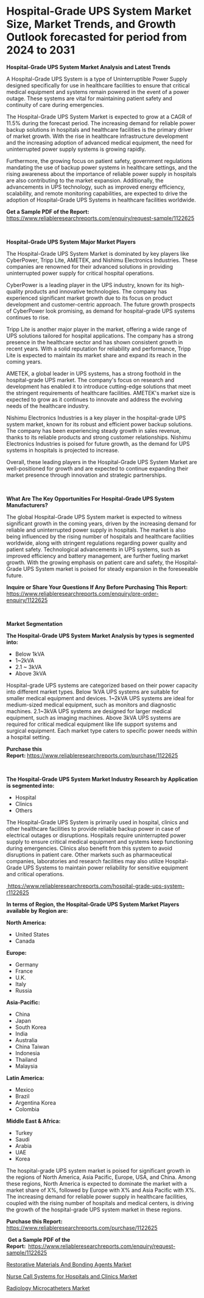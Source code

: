 <p><h1>Hospital-Grade UPS System Market Size, Market Trends, and Growth Outlook forecasted for period from 2024 to 2031</h1></p><p><strong>Hospital-Grade UPS System Market Analysis and Latest Trends</strong></p>
<p><p>A Hospital-Grade UPS System is a type of Uninterruptible Power Supply designed specifically for use in healthcare facilities to ensure that critical medical equipment and systems remain powered in the event of a power outage. These systems are vital for maintaining patient safety and continuity of care during emergencies.</p><p>The Hospital-Grade UPS System Market is expected to grow at a CAGR of 11.5% during the forecast period. The increasing demand for reliable power backup solutions in hospitals and healthcare facilities is the primary driver of market growth. With the rise in healthcare infrastructure development and the increasing adoption of advanced medical equipment, the need for uninterrupted power supply systems is growing rapidly.</p><p>Furthermore, the growing focus on patient safety, government regulations mandating the use of backup power systems in healthcare settings, and the rising awareness about the importance of reliable power supply in hospitals are also contributing to the market expansion. Additionally, the advancements in UPS technology, such as improved energy efficiency, scalability, and remote monitoring capabilities, are expected to drive the adoption of Hospital-Grade UPS Systems in healthcare facilities worldwide.</p></p>
<p><strong>Get a Sample PDF of the Report:&nbsp;</strong> <a href="https://www.reliableresearchreports.com/enquiry/request-sample/1122625">https://www.reliableresearchreports.com/enquiry/request-sample/1122625</a></p>
<p>&nbsp;</p>
<p><strong>Hospital-Grade UPS System Major Market Players</strong></p>
<p><p>The Hospital-Grade UPS System Market is dominated by key players like CyberPower, Tripp Lite, AMETEK, and Nishimu Electronics Industries. These companies are renowned for their advanced solutions in providing uninterrupted power supply for critical hospital operations.</p><p>CyberPower is a leading player in the UPS industry, known for its high-quality products and innovative technologies. The company has experienced significant market growth due to its focus on product development and customer-centric approach. The future growth prospects of CyberPower look promising, as demand for hospital-grade UPS systems continues to rise.</p><p>Tripp Lite is another major player in the market, offering a wide range of UPS solutions tailored for hospital applications. The company has a strong presence in the healthcare sector and has shown consistent growth in recent years. With a solid reputation for reliability and performance, Tripp Lite is expected to maintain its market share and expand its reach in the coming years.</p><p>AMETEK, a global leader in UPS systems, has a strong foothold in the hospital-grade UPS market. The company's focus on research and development has enabled it to introduce cutting-edge solutions that meet the stringent requirements of healthcare facilities. AMETEK's market size is expected to grow as it continues to innovate and address the evolving needs of the healthcare industry.</p><p>Nishimu Electronics Industries is a key player in the hospital-grade UPS system market, known for its robust and efficient power backup solutions. The company has been experiencing steady growth in sales revenue, thanks to its reliable products and strong customer relationships. Nishimu Electronics Industries is poised for future growth, as the demand for UPS systems in hospitals is projected to increase.</p><p>Overall, these leading players in the Hospital-Grade UPS System Market are well-positioned for growth and are expected to continue expanding their market presence through innovation and strategic partnerships.</p></p>
<p>&nbsp;</p>
<p><strong>What Are The Key Opportunities For Hospital-Grade UPS System Manufacturers?</strong></p>
<p><p>The global Hospital-Grade UPS System market is expected to witness significant growth in the coming years, driven by the increasing demand for reliable and uninterrupted power supply in hospitals. The market is also being influenced by the rising number of hospitals and healthcare facilities worldwide, along with stringent regulations regarding power quality and patient safety. Technological advancements in UPS systems, such as improved efficiency and battery management, are further fueling market growth. With the growing emphasis on patient care and safety, the Hospital-Grade UPS System market is poised for steady expansion in the foreseeable future.</p></p>
<p><strong>Inquire or Share Your Questions If Any Before Purchasing This Report:</strong> <a href="https://www.reliableresearchreports.com/enquiry/pre-order-enquiry/1122625">https://www.reliableresearchreports.com/enquiry/pre-order-enquiry/1122625</a></p>
<p>&nbsp;</p>
<p><strong>Market Segmentation</strong></p>
<p><strong>The Hospital-Grade UPS System Market Analysis by types is segmented into:</strong></p>
<p><ul><li>Below 1kVA</li><li>1~2kVA</li><li>2.1 ~ 3kVA</li><li>Above 3kVA</li></ul></p>
<p><p>Hospital-grade UPS systems are categorized based on their power capacity into different market types. Below 1kVA UPS systems are suitable for smaller medical equipment and devices. 1~2kVA UPS systems are ideal for medium-sized medical equipment, such as monitors and diagnostic machines. 2.1~3kVA UPS systems are designed for larger medical equipment, such as imaging machines. Above 3kVA UPS systems are required for critical medical equipment like life support systems and surgical equipment. Each market type caters to specific power needs within a hospital setting.</p></p>
<p><strong>Purchase this Report:&nbsp;</strong><a href="https://www.reliableresearchreports.com/purchase/1122625">https://www.reliableresearchreports.com/purchase/1122625</a></p>
<p>&nbsp;</p>
<p><strong>The Hospital-Grade UPS System Market Industry Research by Application is segmented into:</strong></p>
<p><ul><li>Hospital</li><li>Clinics</li><li>Others</li></ul></p>
<p><p>The Hospital-Grade UPS System is primarily used in hospital, clinics and other healthcare facilities to provide reliable backup power in case of electrical outages or disruptions. Hospitals require uninterrupted power supply to ensure critical medical equipment and systems keep functioning during emergencies. Clinics also benefit from this system to avoid disruptions in patient care. Other markets such as pharmaceutical companies, laboratories and research facilities may also utilize Hospital-Grade UPS Systems to maintain power reliability for sensitive equipment and critical operations.</p></p>
<p><a href="https://www.reliableresearchreports.com/hospital-grade-ups-system-r1122625">&nbsp;https://www.reliableresearchreports.com/hospital-grade-ups-system-r1122625</a></p>
<p><strong>In terms of Region, the Hospital-Grade UPS System Market Players available by Region are:</strong></p>
<p>
    <p> <strong> North America: </strong>
        <ul>
            <li>United States</li>
            <li>Canada</li>
        </ul>
        </p> 
    <p> <strong> Europe: </strong>
        <ul>
            <li>Germany</li>
            <li>France</li>
            <li>U.K.</li>
            <li>Italy</li>
            <li>Russia</li>
        </ul>
        </p> 
    <p> <strong> Asia-Pacific: </strong>
        <ul>
            <li>China</li>
            <li>Japan</li>
            <li>South Korea</li>
            <li>India</li>
            <li>Australia</li>
            <li>China Taiwan</li>
            <li>Indonesia</li>
            <li>Thailand</li>
            <li>Malaysia</li>
        </ul>
        </p> 
    <p> <strong> Latin America: </strong>
        <ul>
            <li>Mexico</li>
            <li>Brazil</li>
            <li>Argentina Korea</li>
            <li>Colombia</li>
        </ul>
        </p> 
    <p> <strong> Middle East & Africa: </strong>
        <ul>
            <li>Turkey</li>
            <li>Saudi</li>
            <li>Arabia</li>
            <li>UAE</li>
            <li>Korea</li>
        </ul>
    </p>
    </p>
<p><p>The hospital-grade UPS system market is poised for significant growth in the regions of North America, Asia Pacific, Europe, USA, and China. Among these regions, North America is expected to dominate the market with a market share of X%, followed by Europe with X% and Asia Pacific with X%. The increasing demand for reliable power supply in healthcare facilities, coupled with the rising number of hospitals and medical centers, is driving the growth of the hospital-grade UPS system market in these regions.</p></p>
<p><strong>Purchase this Report: </strong><a href="https://www.reliableresearchreports.com/purchase/1122625">https://www.reliableresearchreports.com/purchase/1122625</a></p>
<p>&nbsp;<strong>Get a Sample PDF of the Report:&nbsp;&nbsp;</strong><a href="https://www.reliableresearchreports.com/enquiry/request-sample/1122625">https://www.reliableresearchreports.com/enquiry/request-sample/1122625</a></p>
<p><strong></strong></p>
<p><p><a href="https://github.com/jaidynmorantestelletmjzya/Market-Research-Report-List-2/blob/main/restorative-materials-and-bonding-agents-market.md">Restorative Materials And Bonding Agents Market</a></p><p><a href="https://github.com/ruddyyedelwadw/Market-Research-Report-List-2/blob/main/nurse-call-systems-for-hospitals-and-clinics-market.md">Nurse Call Systems for Hospitals and Clinics Market</a></p><p><a href="https://github.com/juniordelafrance/Market-Research-Report-List-3/blob/main/radiology-microcatheters-market.md">Radiology Microcatheters Market</a></p></p>